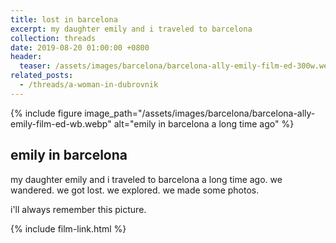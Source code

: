```yaml
---
title: lost in barcelona
excerpt: my daughter emily and i traveled to barcelona
collection: threads
date: 2019-08-20 01:00:00 +0800
header:
  teaser: /assets/images/barcelona/barcelona-ally-emily-film-ed-300w.webp
related_posts:
  - /threads/a-woman-in-dubrovnik
---
```


{% include figure image_path="/assets/images/barcelona/barcelona-ally-emily-film-ed-wb.webp" alt="emily in barcelona a long time ago" %}

## emily in barcelona

my daughter emily and i traveled to barcelona a long time ago. we wandered. we got lost. we explored. we made some photos.

i'll always remember this picture.

{% include film-link.html %}